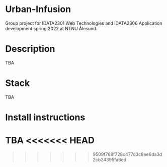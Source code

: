 # Urban-Infusion
Group project for IDATA2301 Web Technologies and IDATA2306 Application development spring 2022 at NTNU Ålesund.

# Description
TBA

# Stack
TBA

# Install instructions
TBA
<<<<<<< HEAD
=======

>>>>>>> 9509f768f728c477d3c8ee6da3d2cb24395fa6ed
